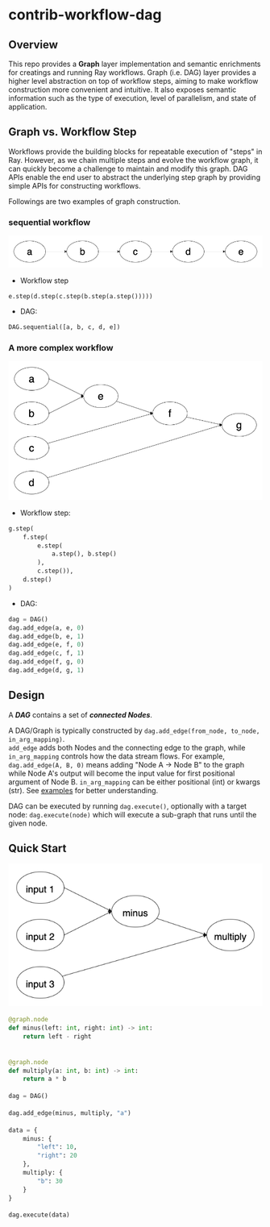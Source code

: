# contrib-workflow-dag

## Overview

This repo provides a **Graph** layer implementation and semantic enrichments for creatings and running Ray workflows.
Graph (i.e. DAG) layer provides a higher level abstraction on top of workflow steps,
aiming to make workflow construction more convenient and intuitive. It also exposes semantic information such as the
type of execution, level of parallelism, and state of application.

## Graph vs. Workflow Step

Workflows provide the building blocks for repeatable execution of "steps" in Ray. However, as we chain multiple steps and evolve the workflow graph, it can
quickly become a challenge to maintain and modify this graph. DAG APIs enable the end user to abstract the underlying step graph by providing simple APIs for constructing workflows.

Followings are two examples of graph construction.

### sequential workflow
![sequential-dag](source/images/sequential-dag.png)
- Workflow step
```python
e.step(d.step(c.step(b.step(a.step()))))
```
- DAG: 
```python
DAG.sequential([a, b, c, d, e])
```

### A more complex workflow
![non-linear-dag](source/images/non-linear.png)
- Workflow step:
```python
g.step(
    f.step(
        e.step(
            a.step(), b.step()
        ), 
        c.step()), 
    d.step()
)
```
- DAG: 
```python
dag = DAG()
dag.add_edge(a, e, 0)
dag.add_edge(b, e, 1)
dag.add_edge(e, f, 0)
dag.add_edge(c, f, 1)
dag.add_edge(f, g, 0)
dag.add_edge(d, g, 1)
```

## Design
A ***DAG*** contains a set of _**connected Nodes**_.

A DAG/Graph is typically constructed by
`dag.add_edge(from_node, to_node, in_arg_mapping)`.  
`add_edge` adds both Nodes and the connecting edge to the graph, while
`in_arg_mapping` controls how the data stream flows. For example,
`dag.add_edge(A, B, 0)` means adding "Node A -> Node B" to the graph 
while Node A's output will become the input value for first positional argument of Node B.
`in_arg_mapping` can be either positional (int) or kwargs (str).
See [examples](https://github.com/ray-project/contrib-workflow-dag/blob/main/contrib/workflow/graph/examples/simple_dag_example.py#L34)
for better understanding.

DAG can be executed by running `dag.execute()`, optionally with a target
node: `dag.execute(node)` which will execute a sub-graph that runs until
the given node.  

## Quick Start
![dag-example](source/images/sample-dag.png)

```python
@graph.node
def minus(left: int, right: int) -> int:
    return left - right


@graph.node
def multiply(a: int, b: int) -> int:
    return a * b

dag = DAG()

dag.add_edge(minus, multiply, "a")

data = {
    minus: {
        "left": 10,
        "right": 20
    },
    multiply: {
        "b": 30
    }
}

dag.execute(data)
```
